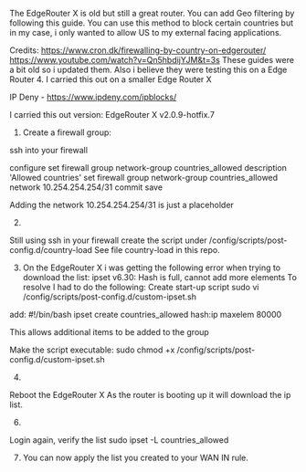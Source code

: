 The EdgeRouter X is old but still a great router. You can add Geo filtering by following this guide.
You can use this method to block certain countries but in my case, i only wanted to allow US to my external facing applications.

Credits:
https://www.cron.dk/firewalling-by-country-on-edgerouter/
https://www.youtube.com/watch?v=Qn5hbdijYJM&t=3s
These guides were a bit old so i updated them. Also i believe they were testing this on a Edge Router 4. I carried this out on a smaller Edge Router X

IP Deny - https://www.ipdeny.com/ipblocks/


I carried this out version: EdgeRouter X v2.0.9-hotfix.7


1. Create a firewall group:

ssh into your firewall

configure
set firewall group network-group countries_allowed description 'Allowed countries'
set firewall group network-group countries_allowed network 10.254.254.254/31
commit
save

Adding the network 10.254.254.254/31 is just a placeholder

2.
Still using ssh in your firewall create the script under /config/scripts/post-config.d/country-load
See file country-load in this repo.

3. On the EdgeRouter X i was getting the following error when trying to download the list: ipset v6.30: Hash is full, cannot add more elements
To resolve I had to do the following:
Create start-up script
sudo vi /config/scripts/post-config.d/custom-ipset.sh

add:
#!/bin/bash
ipset create countries_allowed hash:ip maxelem 80000

This allows additional items to be added to the group

Make the script executable:
sudo chmod +x /config/scripts/post-config.d/custom-ipset.sh

4.
Reboot the EdgeRouter X
As the router is booting up it will download the ip list.

6.
Login again, verify the list
sudo ipset -L countries_allowed

7. You can now apply the list you created to your WAN IN rule.
